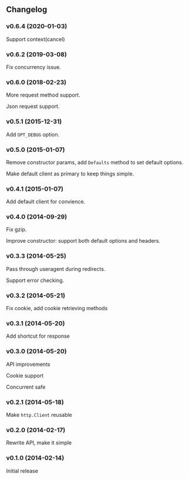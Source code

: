 ## Changelog

### v0.6.4 (2020-01-03)

Support context(cancel)

### v0.6.2 (2019-03-08)

Fix concurrency issue.

### v0.6.0 (2018-02-23)

More request method support.

Json request support.

### v0.5.1 (2015-12-31)

Add `OPT_DEBUG` option.

### v0.5.0 (2015-01-07)

Remove constructor params, add `Defaults` method to set default options.

Make default client as primary to keep things simple.

### v0.4.1 (2015-01-07)

Add default client for convience.

### v0.4.0 (2014-09-29)

Fix gzip.

Improve constructor: support both default options and headers. 

### v0.3.3 (2014-05-25)

Pass through useragent during redirects.

Support error checking.

### v0.3.2 (2014-05-21)

Fix cookie, add cookie retrieving methods

### v0.3.1 (2014-05-20)

Add shortcut for response

### v0.3.0 (2014-05-20)

API improvements

Cookie support

Concurrent safe

### v0.2.1 (2014-05-18)

Make `http.Client` reusable

### v0.2.0 (2014-02-17)

Rewrite API, make it simple

### v0.1.0 (2014-02-14)

Initial release